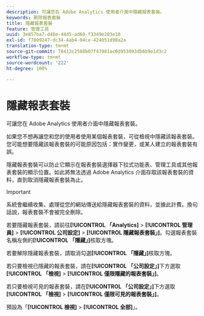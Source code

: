 ```yaml
---
description: 可讓您在 Adobe Analytics 使用者介面中隱藏報表套裝。
keywords: 刪除報表套裝
title: 隱藏報表套裝
feature: 管理工具
uuid: 3e857ba7-d48e-44d5-ad60-f3349e203e10
exl-id: f7809247-dc34-4ab4-94ce-424051d90a2a
translation-type: tm+mt
source-git-commit: 78412c2588b07f47981ac0d953893db6b9e1d3c2
workflow-type: tm+mt
source-wordcount: '222'
ht-degree: 100%

---
```


# 隱藏報表套裝

可讓您在 Adobe Analytics 使用者介面中隱藏報表套裝。

如果您不想再讓您和您的使用者使用某個報表套裝，可從檢視中隱藏該報表套裝。您可能想要隱藏該報表套裝的可能原因包括：實作變更，或某人建立的報表套裝有誤。

隱藏報表套裝可以防止它顯示在報表套裝選擇器下拉式功能表、管理工具或其他報表套裝的顯示位置。如此將無法透過 Adobe Analytics 介面存取該報表套裝的資料，直到取消隱藏報表套裝為止。

>[!IMPORTANT]
>
>系統會繼續收集、處理從您的網站傳送給隱藏報表套裝的資料，並據此計費。換句話說，報表套裝不會被完全刪除。

若要隱藏報表套裝，請前往&#x200B;**[!UICONTROL 「Analytics]** > **[!UICONTROL 管理員]** > **[!UICONTROL 公司設定]** > **[!UICONTROL 隱藏報表套裝」]**。勾選報表套裝名稱左側的&#x200B;**[!UICONTROL 「隱藏」]**&#x200B;核取方塊。

若要解除隱藏報表套裝，請取消勾選&#x200B;**[!UICONTROL 「隱藏」]**&#x200B;核取方塊。

若只要檢視已隱藏的報表套裝，請在&#x200B;**[!UICONTROL 「公司設定」]**&#x200B;下方選取&#x200B;**[!UICONTROL 「檢視]** > **[!UICONTROL 僅限隱藏的報表套裝」]**。

若只要檢視可見的報表套裝，請在&#x200B;**[!UICONTROL 「公司設定」]**&#x200B;下方選取&#x200B;**[!UICONTROL 「檢視]** > **[!UICONTROL 僅限可見的報表套裝」]**。

預設為「**[!UICONTROL 檢視]** > **[!UICONTROL 全部]**」。
